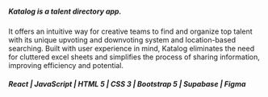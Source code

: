 
##### Katalog is a talent directory app. 
It offers an intuitive way for creative teams to find and organize top talent with its unique upvoting and downvoting system and location-based searching. Built with user experience in mind, Katalog eliminates the need for cluttered excel sheets and simplifies the process of sharing information, improving efficiency and potential. 

<div align="left">  
  
##### React | JavaScript | HTML 5 | CSS 3 | Bootstrap 5 | Supabase | Figma 

</div> 
 
